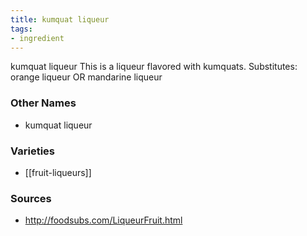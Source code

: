 ```yaml
---
title: kumquat liqueur
tags:
- ingredient
---
```

kumquat liqueur This is a liqueur flavored with kumquats. Substitutes: orange liqueur OR mandarine liqueur

### Other Names

* kumquat liqueur

### Varieties

* [[fruit-liqueurs]]

### Sources
* http://foodsubs.com/LiqueurFruit.html
